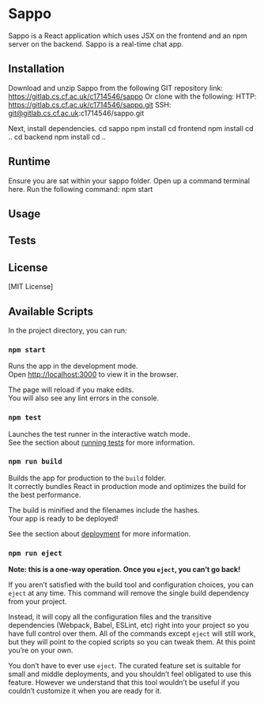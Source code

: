 # Sappo

Sappo is a React application which uses JSX on the frontend and an npm server on the backend. Sappo is a real-time chat app.


## Installation

Download and unzip Sappo from the following GIT repository link: https://gitlab.cs.cf.ac.uk/c1714546/sappo
Or clone with the following:
HTTP: https://gitlab.cs.cf.ac.uk/c1714546/sappo.git
SSH: git@gitlab.cs.cf.ac.uk:c1714546/sappo.git

Next, install dependencies. 
cd sappo
npm install
cd frontend
npm install
cd ..
cd backend
npm install
cd ..

## Runtime

Ensure you are sat within your sappo folder. Open up a command terminal here. Run the following command:
npm start

## Usage


## Tests

## License
[MIT License]






## Available Scripts

In the project directory, you can run:

### `npm start`

Runs the app in the development mode.<br />
Open [http://localhost:3000](http://localhost:3000) to view it in the browser.

The page will reload if you make edits.<br />
You will also see any lint errors in the console.

### `npm test`

Launches the test runner in the interactive watch mode.<br />
See the section about [running tests](https://facebook.github.io/create-react-app/docs/running-tests) for more information.

### `npm run build`

Builds the app for production to the `build` folder.<br />
It correctly bundles React in production mode and optimizes the build for the best performance.

The build is minified and the filenames include the hashes.<br />
Your app is ready to be deployed!

See the section about [deployment](https://facebook.github.io/create-react-app/docs/deployment) for more information.

### `npm run eject`

**Note: this is a one-way operation. Once you `eject`, you can’t go back!**

If you aren’t satisfied with the build tool and configuration choices, you can `eject` at any time. This command will remove the single build dependency from your project.

Instead, it will copy all the configuration files and the transitive dependencies (Webpack, Babel, ESLint, etc) right into your project so you have full control over them. All of the commands except `eject` will still work, but they will point to the copied scripts so you can tweak them. At this point you’re on your own.

You don’t have to ever use `eject`. The curated feature set is suitable for small and middle deployments, and you shouldn’t feel obligated to use this feature. However we understand that this tool wouldn’t be useful if you couldn’t customize it when you are ready for it.

